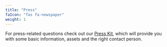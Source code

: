 ```yaml
---
title: "Press"
faIcon: "fas fa-newspaper"
weight: 1
---
```


For press-related questions check out our <a href="/presskit/">Press Kit</a>, which will provide you with some basic information, assets and the right contact person.
